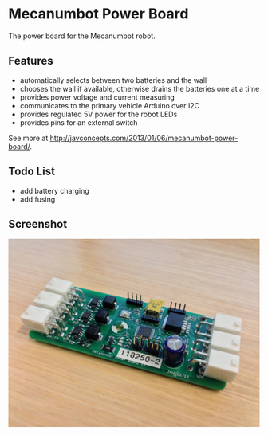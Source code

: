 Mecanumbot Power Board
======================

The power board for the Mecanumbot robot.

## Features

* automatically selects between two batteries and the wall
* chooses the wall if available, otherwise drains the batteries one at a time
* provides power voltage and current measuring
* communicates to the primary vehicle Arduino over I2C
* provides regulated 5V power for the robot LEDs
* provides pins for an external switch

See more at http://javconcepts.com/2013/01/06/mecanumbot-power-board/.

## Todo List

* add battery charging
* add fusing

## Screenshot

![Assembled PCB Screenshot](screenshot.jpg)
